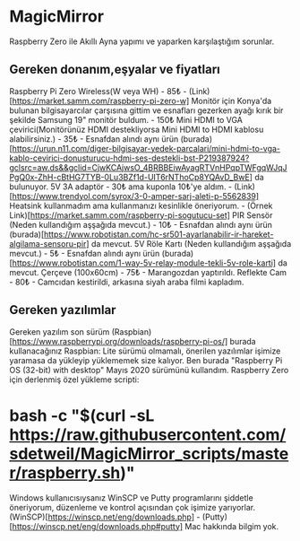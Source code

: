 # MagicMirror
Raspberry Zero ile Akıllı Ayna yapımı ve yaparken karşılaştığım sorunlar.

## Gereken donanım,eşyalar ve fiyatları
  Raspberry Pi Zero Wireless(W veya WH) - 85₺ - (Link)[https://market.samm.com/raspberry-pi-zero-w]
  Monitör için Konya'da bulunan bilgisayarcılar çarşısına gittim ve esnafları gezerken ayağı kırık bir şekilde Samsung 19" monitör buldum. - 150₺
  Mini HDMI to VGA çevirici(Monitörünüz HDMI destekliyorsa Mini HDMI to HDMI kablosu alabilirsiniz.) - 35₺ - Esnafdan alındı aynı ürün (burada)[https://urun.n11.com/diger-bilgisayar-yedek-parcalari/mini-hdmi-to-vga-kablo-cevirici-donusturucu-hdmi-ses-destekli-bst-P219387924?gclsrc=aw.ds&&gclid=CjwKCAjwsO_4BRBBEiwAyagRTVnHPqpTWFgqWJqJPgQ0x-ZhH-cBtHG7TYB-0Lu3BZf1d-UIT6rNThoCp8YQAvD_BwE] da bulunuyor.
  5V 3A adaptör - 30₺ ama kuponla 10₺'ye aldım. - (Link)[https://www.trendyol.com/syrox/3-0-amper-sarj-aleti-p-5562839]
  Heatsink kullanmadım ama kullanmanızı kesinlikle öneriyorum. - (Örnek Link)[https://market.samm.com/raspberry-pi-sogutucu-set]
  PIR Sensör (Neden kullandığım aşşağıda mevcut.) - 10₺ - Esnafdan alındı aynı ürün (burada)[https://www.robotistan.com/hc-sr501-ayarlanabilir-ir-hareket-algilama-sensoru-pir] da mevcut.
  5V Röle Kartı (Neden kullandığım aşşağıda mevcut.) - 5₺ - Esnafdan alındı aynı ürün (burada)[https://www.robotistan.com/1-way-5v-relay-module-tekli-5v-role-karti] da mevcut.
  Çerçeve (100x60cm) - 75₺ - Marangozdan yaptırıldı.
  Reflekte Cam - 80₺ -  Camcıdan kestirildi, arkasına siyah araba filmi kapladım.
  
## Gereken yazılımlar
  Gereken yazılım son sürüm (Raspbian)[https://www.raspberrypi.org/downloads/raspberry-pi-os/] burada kullanacağınız Raspbian: Lite sürümü olmamalı, önerilen yazılımlar işimize yaramasa da yükleyip yüklememek size kalıyor. Ben burada "Raspberry Pi OS (32-bit) with desktop" Mayıs 2020 sürümünü kullandım.
  Raspberry Zero için derlenmiş özel yükleme scripti:
  # bash -c "$(curl -sL https://raw.githubusercontent.com/sdetweil/MagicMirror_scripts/master/raspberry.sh)"
  Windows kullanıcısıysanız WinSCP ve Putty programlarını şiddetle öneriyorum, düzenleme ve kontrol açısından çok işimize yarıyorlar. (WinSCP)[https://winscp.net/eng/downloads.php] - (Putty)[https://winscp.net/eng/downloads.php#putty]
  Mac hakkında bilgim yok.
  

  


